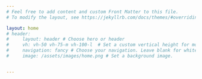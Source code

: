```yaml
---
# Feel free to add content and custom Front Matter to this file.
# To modify the layout, see https://jekyllrb.com/docs/themes/#overriding-theme-defaults

layout: home
# header:
#     layout: header # Choose hero or header
#     vh: vh-50 vh-75-m vh-100-l  # Set a custom vertical height for mobile/tablet/desktop.
#     navigation: fancy # Choose your navigation. Leave blank for white background nav.
#     image: /assets/images/home.png # Set a background image.


---
```

